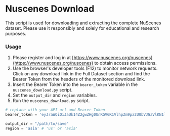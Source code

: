 # Nuscenes Download
This script is used for downloading and extracting the complete NuScenes dataset. Please use it responsibly and solely for educational and research purposes.

### Usage

1. Please register and log in at [https://www.nuscenes.org/nuscenes](https://www.nuscenes.org/nuscenes) to obtain access permissions.
2. Use the browser's developer tools (F12) to monitor network requests. Click on any download link in the Full Dataset section and find the Bearer Token from the headers of the monitored download link.
3. Insert the Bearer Token into the `bearer_token` variable in the `nuscenes_download.py` script.
4. Set the `output_dir` and `region` variables.
5. Run the `nuscenes_download.py` script.

```python
# replace with your API url and Bearer Token
bearer_token = 'eyJraWQiOiJaUk14Z2gwZHg0UnRGVGR1VlhpZm9pa2U0bVJGaVlKN1lm'

output_dir = "/path/to/save"
region = 'asia' # 'us' or 'asia'

```